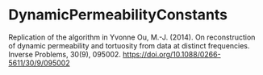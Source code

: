 # DynamicPermeabilityConstants


Replication of the algorithm in Yvonne Ou, M.-J. (2014). On reconstruction of dynamic permeability and tortuosity from data at distinct frequencies. Inverse Problems, 30(9), 095002. https://doi.org/10.1088/0266-5611/30/9/095002
